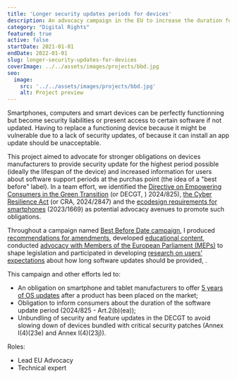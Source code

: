 ```yaml
---
title: 'Longer security updates periods for devices'
description: An advocacy campaign in the EU to increase the duration for which device manufacturers provide security updates
category: "Digital Rights"
featured: true
active: false
startDate: 2021-01-01
endDate: 2022-01-01
slug: longer-security-updates-for-devices
coverImage: ../../assets/images/projects/bbd.jpg
seo:
  image:
    src: '../../assets/images/projects/bbd.jpg'
    alt: Project preview
---
```


Smartphones, computers and smart devices can be perfectly functionning but become security liabilities or present access to certain software if not updated. Having to replace a functioning device because it might be vulnerable due to a lack of security updates, of because it can install an app update should be unacceptable.

This project aimed to advocate for stronger obligations on devices manufacturers to provide security update for the highest period possible (ideally the lifespan of the device) and increased information for users about software support periods at the purchas point (the idea of a "best before" label). In a team effort, we identified the [Directive on Empowering Consumers in the Green Transition](https://eur-lex.europa.eu/legal-content/EN/TXT/?uri=CELEX%3A32024L0825) (or DECGT, ) 2024/825), [the Cyber Resilience Act](https://eur-lex.europa.eu/eli/reg/2024/2847/oj/eng) (or CRA, 2024/2847) and the [ecodesign requirements for smartphones](https://eur-lex.europa.eu/legal-content/EN/TXT/?uri=celex%3A32023R1670) (2023/1669) as potential advocacy avenues to promote such obligations.

Throughout a campaign named [Best Before Date campaign](https://privacyinternational.org/campaigns/best-before-date-our-devices-campaign), I produced [recommendations for amendments](https://privacyinternational.org/advocacy/4963/pis-proposed-amendments-draft-directive-empowering-consumers-green-transition), developed [educational content](https://privacyinternational.org/explainer/4635/introduction-software-updates-and-why-they-matter), conducted [advocacy with Members of the European Parliament (MEPs)](https://privacyinternational.org/advocacy/4636/best-date-policy-brief-device-sustainability-through-long-term-software-support) to shape legislation and participated in developing [research on users' expectations](https://privacyinternational.org/press-release/4964/privacy-international-research-shows-smart-device-security-updates-fail-meet) about how long software updates should be provided, .

This campaign and other efforts led to:
- An obligation on smartphone and tablet manufacturers to offer [5 years of OS updates](https://eur-lex.europa.eu/legal-content/EN/TXT/?uri=LEGISSUM:4696267) after a product has been placed on the market;
- Obligation to inform consumers about the duration of the software update period (2024/825 - Art.2(b)(ea));
- Unbundling of security and feature updates in the DECGT to avoid slowing down of devices bundled with critical security patches (Annex I(4)(23e) and Annex I(4)(23j)).

Roles: 
- Lead EU Advocacy
- Technical expert